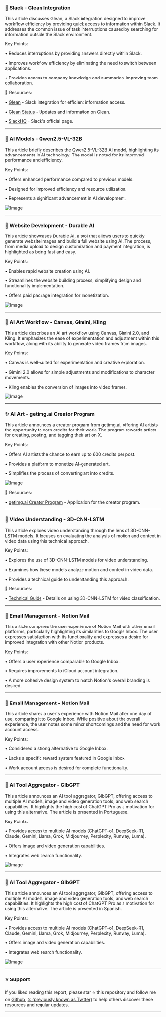 ### 🚀 Slack - Glean Integration

This article discusses Glean, a Slack integration designed to improve workflow efficiency by providing quick access to information within Slack.  It addresses the common issue of task interruptions caused by searching for information outside the Slack environment.

Key Points:

• Reduces interruptions by providing answers directly within Slack.


• Improves workflow efficiency by eliminating the need to switch between applications.


• Provides access to company knowledge and summaries, improving team collaboration.



🔗 Resources:

• [Glean](https://x.com/glean) - Slack integration for efficient information access.

• [Glean Status](https://x.com/glean/status/1904266793692377288) - Updates and information on Glean.

• [SlackHQ](https://x.com/SlackHQ) - Slack's official page.

---
### 🤖 AI Models - Qwen2.5-VL-32B

This article briefly describes the Qwen2.5-VL-32B AI model, highlighting its advancements in AI technology.  The model is noted for its improved performance and efficiency.

Key Points:

• Offers enhanced performance compared to previous models.


• Designed for improved efficiency and resource utilization.


• Represents a significant advancement in AI development.



![Image](https://pbs.twimg.com/media/Gm1MaoEaMAAJ4vo?format=jpg&name=small)

---
### 🚀 Website Development - Durable AI

This article showcases Durable AI, a tool that allows users to quickly generate website images and build a full website using AI. The process, from media upload to design customization and payment integration, is highlighted as being fast and easy.

Key Points:

• Enables rapid website creation using AI.


• Streamlines the website building process, simplifying design and functionality implementation.


• Offers paid package integration for monetization.



![Image](https://pbs.twimg.com/ext_tw_video_thumb/1904256765216350208/pu/img/yZJVvjSrq-lTME1G.jpg)

---
### 🤖 AI Art Workflow - Canvas, Gimini, Kling

This article describes an AI art workflow using Canvas, Gimini 2.0, and Kling. It emphasizes the ease of experimentation and adjustment within this workflow, along with its ability to generate video frames from images.


Key Points:

• Canvas is well-suited for experimentation and creative exploration.


• Gimini 2.0 allows for simple adjustments and modifications to character movements.


• Kling enables the conversion of images into video frames.



![Image](https://pbs.twimg.com/media/Gmzinh1awAAv87I?format=jpg&name=small)

---
### ✨ AI Art - getimg.ai Creator Program

This article announces a creator program from getimg.ai, offering AI artists the opportunity to earn credits for their work.  The program rewards artists for creating, posting, and tagging their art on X.

Key Points:

• Offers AI artists the chance to earn up to 600 credits per post.


• Provides a platform to monetize AI-generated art.


• Simplifies the process of converting art into credits.



![Image](https://pbs.twimg.com/media/GmzagCiXkAA5Vwq?format=jpg&name=small)

🔗 Resources:

• [getimg.ai Creator Program](https://getimg.ai/creator-program) - Application for the creator program.

---
### 🤖 Video Understanding - 3D-CNN-LSTM

This article explores video understanding through the lens of 3D-CNN-LSTM models. It focuses on evaluating the analysis of motion and context in video data using this technical approach.

Key Points:

• Explores the use of 3D-CNN-LSTM models for video understanding.


• Examines how these models analyze motion and context in video data.


• Provides a technical guide to understanding this approach.


🔗 Resources:

• [Technical Guide](https://medium.com/rectlabs/are-3d-cnn-lstm-vision-encoders-powerful-for-video-classification-e180bdd20af5) -  Details on using 3D-CNN-LSTM for video classification.

---
### 🚀 Email Management - Notion Mail

This article compares the user experience of Notion Mail with other email platforms, particularly highlighting its similarities to Google Inbox.  The user expresses satisfaction with its functionality and expresses a desire for improved integration with other Notion products.

Key Points:

• Offers a user experience comparable to Google Inbox.


• Requires improvements to iCloud account integration.


• A more cohesive design system to match Notion's overall branding is desired.



---
### 🚀 Email Management - Notion Mail

This article shares a user's experience with Notion Mail after one day of use, comparing it to Google Inbox. While positive about the overall experience, the user notes some minor shortcomings and the need for work account access.

Key Points:

• Considered a strong alternative to Google Inbox.


• Lacks a specific reward system featured in Google Inbox.


• Work account access is desired for complete functionality.


---
### 🚀 AI Tool Aggregator - GlbGPT

This article announces an AI tool aggregator, GlbGPT, offering access to multiple AI models, image and video generation tools, and web search capabilities.  It highlights the high cost of ChatGPT Pro as a motivation for using this alternative. The article is presented in Portuguese.

Key Points:

• Provides access to multiple AI models (ChatGPT-o1, DeepSeek-R1, Claude, Gemini, Llama, Grok, Midjourney, Perplexity, Runway, Luma).


• Offers image and video generation capabilities.


• Integrates web search functionality.



![Image](https://pbs.twimg.com/media/GmviHOiXkAAf3e3?format=png&name=small)

---
### 🚀 AI Tool Aggregator - GlbGPT

This article announces an AI tool aggregator, GlbGPT, offering access to multiple AI models, image and video generation tools, and web search capabilities. It highlights the high cost of ChatGPT Pro as a motivation for using this alternative. The article is presented in Spanish.

Key Points:

• Provides access to multiple AI models (ChatGPT-o1, DeepSeek-R1, Claude, Gemini, Llama, Grok, Midjourney, Perplexity, Runway, Luma).


• Offers image and video generation capabilities.


• Integrates web search functionality.



![Image](https://pbs.twimg.com/media/GmvdDsabQAATG09?format=jpg&name=small)


---

### ⭐️ Support

If you liked reading this report, please star ⭐️ this repository and follow me on [Github](https://github.com/Drix10), [𝕏 (previously known as Twitter)](https://x.com/DRIX_10_) to help others discover these resources and regular updates.

---